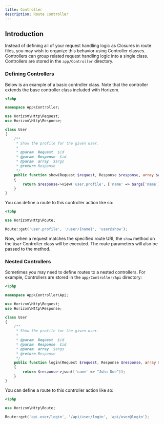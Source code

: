 ```yaml
---
title: Controller
description: Route Controller
---
```


## Introduction

Instead of defining all of your request handling logic as Closures in route files, you may wish to organize this behavior using Controller classes. Controllers can group related request handling logic into a single class. Controllers are stored in the `app/Controller` directory.

### Defining Controllers

Below is an example of a basic controller class. Note that the controller extends the base controller class included with Horizom.

```php
<?php

namespace App\Controller;

use Horizom\Http\Request;
use Horizom\Http\Response;

class User
{
    /**
     * Show the profile for the given user.
     *
     * @param  Request  $id
     * @param  Response  $id
     * @param  array  $args
     * @return Response
     */
    public function show(Request $request, Response $response, array $args)
    {
        return $response->view('user.profile', ['name' => $args['name']);
    }
}
```

You can define a route to this controller action like so:

```php
<?php

use Horizom\Http\Route;

Route::get('user.profile', '/user/{name}', 'user@show');
```

Now, when a request matches the specified route URI, the `show` method on the `User` Controller class will be executed. The route parameters will also be passed to the method.

### Nested Controllers

Sometimes you may need to define routes to a nested controllers. For example, Controllers are stored in the `app/Controller/Api` directory:

```php
<?php

namespace App\Controller\Api;

use Horizom\Http\Request;
use Horizom\Http\Response;

class User
{
    /**
     * Show the profile for the given user.
     *
     * @param  Request  $id
     * @param  Response  $id
     * @param  array  $args
     * @return Response
     */
    public function login(Request $request, Response $response, array $args)
    {
        return $response->json(['name' => "John Doe"]);
    }
}
```

You can define a route to this controller action like so:

```php
<?php

use Horizom\Http\Route;

Route::get('api.user/login', '/api/user/login', 'api/user@login');
```




